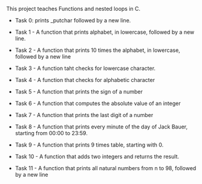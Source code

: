 This project teaches Functions and nested loops in C.

* Task 0: prints _putchar followed by a new line.

* Task 1 - A function that prints alphabet, in lowercase, followed by a new line.

* Task 2 - A function that prints 10 times the alphabet, in lowercase, followed by a new line

* Task 3 - A function taht checks for lowercase character.

* Task 4 - A function that checks for alphabetic character

* Task 5 - A function that prints the sign of a number

* Task 6 - A function that computes the absolute value of an integer

* Task 7 - A function that prints the last digit of a number

* Task 8 - A function that prints every minute of the day of Jack Bauer, starting from 00:00 to 23:59.

* Task 9 - A function that prints 9 times table, starting with 0.

* Task 10 - A function that adds two integers and returns the result.

* Task 11 - A function that prints all natural numbers from n to 98, followed by a new line

